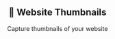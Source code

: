 <p align="center">
  <h2 align="center">🌄 Website Thumbnails</h2>
  <p align="center">Capture thumbnails of your website</p>
</p>
